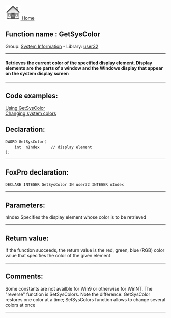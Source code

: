 [<img src="../../images/home.png"> Home ](https://github.com/VFPX/Win32API)  

## Function name : GetSysColor
Group: [System Information](../../functions_group.md#System_Information)  -  Library: [user32](../../Libraries.md#user32)  
***  


#### Retrieves the current color of the specified display element. Display elements are the parts of a window and the Windows display that appear on the system display screen
***  


## Code examples:
[Using GetSysColor](../../samples/sample_039.md)  
[Changing system colors](../../samples/sample_040.md)  

## Declaration:
```foxpro  
DWORD GetSysColor(
	int  nIndex 	// display element
);  
```  
***  


## FoxPro declaration:
```foxpro  
DECLARE INTEGER GetSysColor IN user32 INTEGER nIndex  
```  
***  


## Parameters:
nIndex
Specifies the display element whose color is to be retrieved  
***  


## Return value:
If the function succeeds, the return value is the red, green, blue (RGB) color value that specifies the color of the given element  
***  


## Comments:
Some constants are not availble for Win9 or otherwise for WinNT. The "reverse" function is SetSysColors. Note the difference: GetSysColor restores one color at a time; SetSysColors function allows to change several colors at once  
  
***  

